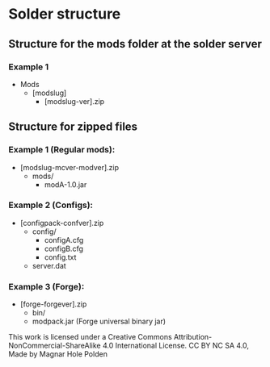 # Solder structure

## Structure for the mods folder at the solder server
### Example 1

+ Mods
  + [modslug]
    + [modslug-ver].zip

## Structure for zipped files

### Example 1 (Regular mods):

+ [modslug-mcver-modver].zip
  + mods/ 
    + modA-1.0.jar

### Example 2 (Configs):

+ [configpack-confver].zip 
  + config/ 
    + configA.cfg 
    + configB.cfg 
    + config.txt 
  + server.dat

### Example 3 (Forge):

+ [forge-forgever].zip 
  + bin/ 
  + modpack.jar (Forge universal binary jar)


This work is licensed under a Creative Commons Attribution-NonCommercial-ShareAlike 4.0 International License. 
CC BY NC SA 4.0, Made by Magnar Hole Polden
